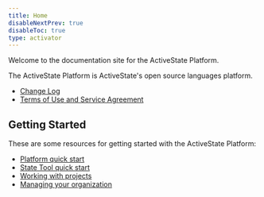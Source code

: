 ```yaml
---
title: Home
disableNextPrev: true
disableToc: true
type: activator
---
```


Welcome to the documentation site for the ActiveState Platform.

The ActiveState Platform is ActiveState's open source languages platform.

* [Change Log](/changes/)
* [Terms of Use and Service Agreement](/terms/)

## Getting Started

These are some resources for getting started with the ActiveState Platform:

* [Platform quick start](/start/)
* [State Tool quick start](/start/state-tool/)
* [Working with projects](/projects/)
* [Managing your organization](/organizations/)

